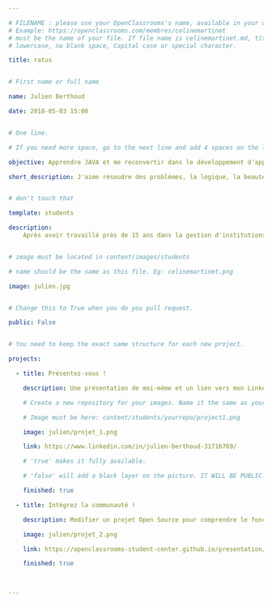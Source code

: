 ```yaml
---

# FILENAME : please use your OpenClassrooms's name, available in your url.
# Example: https://openclassrooms.com/membres/celinemartinet
# must be the name of your file. If file name is celinemartinet.md, title is celinemartinet.
# lowercase, no blank space, Capital case or special character.

title: ratus


# First name or full name

name: Julien Berthoud

date: 2018-05-03 15:00


# One line.

# If you need more space, go to the next line and add 4 spaces on the left, as in 'description'.

objective: Apprendre JAVA et me reconvertir dans le développement d'applications

short_description: J'aime résoudre des problèmes, la logique, la beauté, la mer, le vent. 


# don't touch that

template: students

description:
    Après avoir travaillé près de 15 ans dans la gestion d'institutions culturelles en France et en Allemagne, j'ai décidé de me lancer dans     une nouvelle aventure et d'apprendre la programmation et le développement d'applications.


# image must be located in content/images/students

# name should be the same as this file. Eg: celinemartinet.png

image: julien.jpg


# Change this to True when you do you pull request.

public: False


# You need to keep the exact same structure for each new project.

projects:

  - title: Présentez-vous !

    description: Une présentation de moi-même et un lien vers mon LinkedIn.

    # Create a new repository for your images. Name it the same as your nickname and profile picture.

    # Image must be here: content/students/yourrepo/project1.png

    image: julien/projet_1.png

    link: https://www.linkedin.com/in/julien-berthoud-31716769/

    # 'true' makes it fully available.

    # 'false' will add a black layer on the picture. IT WILL BE PUBLIC!

    finished: true

  - title: Intégrez la communauté !

    description: Modifier un projet Open Source pour comprendre le fonctionnement de Git, de Github et des pull requests. 

    image: julien/projet_2.png

    link: https://openclassrooms-student-center.github.io/presentation/students/julien.html

    finished: true

  

---
```

